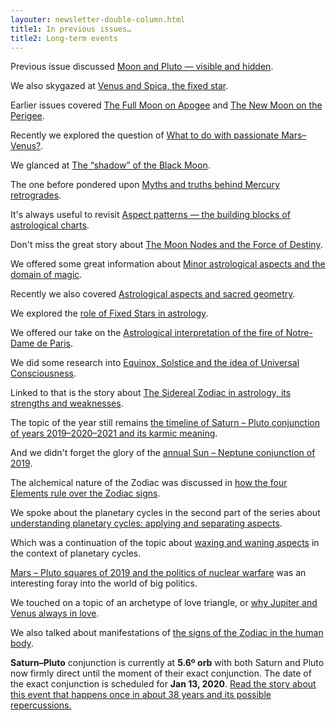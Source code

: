```yaml
---
layouter: newsletter-double-column.html
title1: In previous issues…
title2: Long-term events
---
```


Previous issue discussed [Moon and Pluto — visible and hidden](https://timenomad.app/newsletters/2019-10-14-astrology-today-issue-023.html).

We also skygazed at [Venus and Spica, the fixed star](https://timenomad.app/newsletters/2019-09-29-astrology-today-issue-022.html).

Earlier issues covered [The Full Moon on Apogee](/newsletters/2019-09-14-astrology-today-issue-021.html) and [The New Moon on the Perigee](/newsletters/2019-08-30-astrology-today-issue-020.html).

Recently we explored the question of [What to do with passionate Mars–Venus?](/newsletters/2019-08-15-astrology-today-issue-019.html).

We glanced at [The “shadow” of the Black Moon](/newsletters/2019-08-01-astrology-today-issue-018.html).

The one before pondered upon [Myths and truths behind Mercury retrogrades](/newsletters/2019-07-16-astrology-today-issue-017.html).

It's always useful to revisit [Aspect patterns — the building blocks of astrological charts](/newsletters/2019-07-01-astrology-today-issue-016.html).

Don't miss the great story about [The Moon Nodes and the Force of Destiny](/newsletters/2019-06-16-astrology-today-issue-015.html).

We offered some great information about [Minor astrological aspects and the domain of magic](/newsletters/2019-05-31-astrology-today-issue-014.html).

Recently we also covered [Astrological aspects and sacred geometry](/newsletters/2019-05-17-astrology-today-issue-013.html).

We explored the [role of Fixed Stars in astrology](/newsletters/2019-05-04-astrology-today-issue-012.html).

We offered our take on the [Astrological interpretation of the fire of Notre-Dame de Paris](/newsletters/2019-04-18-astrology-today-issue-011.html).

We did some research into [Equinox, Solstice and the idea of Universal Consciousness](/newsletters/2019-04-05-astrology-today-issue-010.html).

Linked to that is the story about [The Sidereal Zodiac in astrology, its strengths and weaknesses](/newsletters/2019-03-24-astrology-today-issue-009.html).

The topic of the year still remains [the timeline of Saturn – Pluto conjunction of years 2019–2020–2021 and its karmic meaning](/newsletters/2019-03-14-astrology-today-issue-008.html).

And we didn't forget the glory of the [annual Sun – Neptune conjunction of 2019](http://localhost:4000/newsletters/2019-03-04-astrology-today-issue-007.html).

The alchemical nature of the Zodiac was discussed in [how the four Elements rule over the Zodiac signs](/newsletters/2019-02-27-astrology-today-issue-006.html).

We spoke about the planetary cycles in the second part of the series about [understanding planetary cycles: applying and separating aspects](/newsletters/2019-02-19-astrology-today-issue-005.html).

Which was a continuation of the topic about [waxing and waning aspects](/newsletters/2019-02-12-astrology-today-issue-004.html) in the context of planetary cycles.

[Mars – Pluto squares of 2019 and the politics of nuclear warfare](/newsletters/2019-02-05-astrology-today-issue-003.html) was an interesting foray into the world of big politics.

We touched on a topic of an archetype of love triangle, or [why Jupiter and Venus always in love](/newsletters/2019-01-29-astrology-today-issue-002.html).

We also talked about manifestations of [the signs of the Zodiac in the human body](/newsletters/2019-01-21-astrology-today-issue-001.html).

<!-- COLUMN -->

**Saturn–Pluto** conjunction is currently at **5.6º orb** with both Saturn and Pluto now firmly direct until the moment of their exact conjunction. The date of the exact conjunction is scheduled for **Jan 13, 2020**. [Read the story about this event that happens once in about 38 years and its possible repercussions.](/posts/astrology/event/2018/12/22/saturn-pluto-conjunction-year-2019.html)
